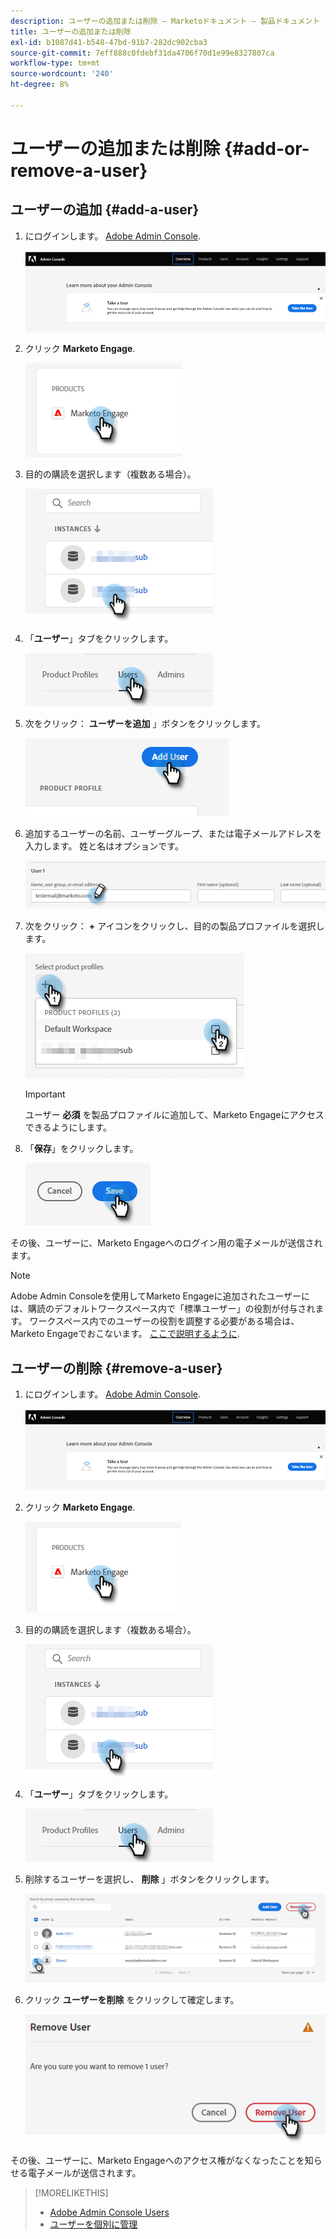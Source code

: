 ```yaml
---
description: ユーザーの追加または削除 — Marketoドキュメント — 製品ドキュメント
title: ユーザーの追加または削除
exl-id: b1087d41-b548-47bd-91b7-282dc902cba3
source-git-commit: 7eff888c0fdebf31da4706f70d1e99e8327807ca
workflow-type: tm+mt
source-wordcount: '240'
ht-degree: 8%

---
```


# ユーザーの追加または削除 {#add-or-remove-a-user}

## ユーザーの追加 {#add-a-user}

1. にログインします。 [Adobe Admin Console](https://adminconsole.adobe.com/).

   ![](assets/add-or-remove-a-user-1.png)

1. クリック **Marketo Engage**.

   ![](assets/add-or-remove-a-user-2.png)

1. 目的の購読を選択します（複数ある場合）。

   ![](assets/add-or-remove-a-user-3.png)

1. 「**ユーザー**」タブをクリックします。

   ![](assets/add-or-remove-a-user-4.png)

1. 次をクリック： **ユーザーを追加** 」ボタンをクリックします。

   ![](assets/add-or-remove-a-user-5.png)

1. 追加するユーザーの名前、ユーザーグループ、または電子メールアドレスを入力します。 姓と名はオプションです。

   ![](assets/add-or-remove-a-user-6.png)

1. 次をクリック： **+** アイコンをクリックし、目的の製品プロファイルを選択します。

   ![](assets/add-or-remove-a-user-7.png)

   >[!IMPORTANT]
   >
   >ユーザー **必須** を製品プロファイルに追加して、Marketo Engageにアクセスできるようにします。

1. 「**保存**」をクリックします。

   ![](assets/add-or-remove-a-user-8.png)

その後、ユーザーに、Marketo Engageへのログイン用の電子メールが送信されます。

>[!NOTE]
>
>Adobe Admin Consoleを使用してMarketo Engageに追加されたユーザーには、購読のデフォルトワークスペース内で「標準ユーザー」の役割が付与されます。 ワークスペース内でのユーザーの役割を調整する必要がある場合は、Marketo Engageでおこないます。 [ここで説明するように](/help/marketo/product-docs/administration/users-and-roles/managing-user-roles-and-permissions.md).

## ユーザーの削除 {#remove-a-user}

1. にログインします。 [Adobe Admin Console](https://adminconsole.adobe.com/).

   ![](assets/add-or-remove-a-user-9.png)

1. クリック **Marketo Engage**.

   ![](assets/add-or-remove-a-user-10.png)

1. 目的の購読を選択します（複数ある場合）。

   ![](assets/add-or-remove-a-user-11.png)

1. 「**ユーザー**」タブをクリックします。

   ![](assets/add-or-remove-a-user-12.png)

1. 削除するユーザーを選択し、 **削除** 」ボタンをクリックします。

   ![](assets/add-or-remove-a-user-13.png)

1. クリック **ユーザーを削除** をクリックして確定します。

   ![](assets/add-or-remove-a-user-14.png)

その後、ユーザーに、Marketo Engageへのアクセス権がなくなったことを知らせる電子メールが送信されます。

>[!MORELIKETHIS]
>
>* [Adobe Admin Console Users](https://helpx.adobe.com/enterprise/using/users.html)
>* [ユーザーを個別に管理](https://helpx.adobe.com/enterprise/using/manage-users-individually.html)

